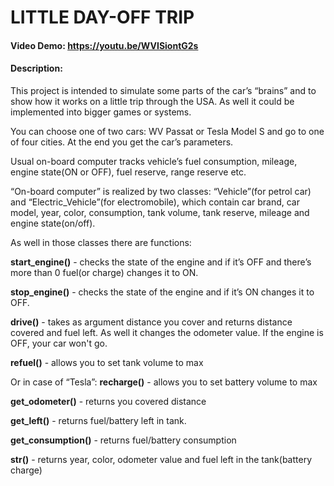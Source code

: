 # LITTLE DAY-OFF TRIP
#### Video Demo: https://youtu.be/WVISiontG2s
#### Description:

This project is intended to simulate some parts of the car’s “brains” and to show how it works on a little trip through the USA. As well it could be implemented into bigger games or systems.

You can choose one of two cars: WV Passat or Tesla Model S and go to one of four cities. At the end you get the car’s parameters.

Usual on-board computer tracks vehicle’s fuel consumption, mileage, engine state(ON or OFF), fuel reserve, range reserve etc.

“On-board computer” is realized by two classes: “Vehicle”(for petrol car) and “Electric_Vehicle”(for electromobile), which contain car brand, car model, year, color, consumption, tank volume, tank reserve, mileage and engine state(on/off).

As well in those classes there are functions:

**start_engine()** - checks the state of the engine and if it’s OFF and there’s more than 0 fuel(or charge) changes it to ON.


**stop_engine()** - checks the state of the engine and if it’s ON changes it to OFF.


**drive()** - takes as argument distance you cover and returns distance covered and fuel left. As well it changes the odometer value. If the engine is OFF, your car won't go.


**refuel()** - allows you to set tank volume to max


Or in case of “Tesla”:
**recharge()** - allows you to set battery volume to max


**get_odometer()** - returns you covered distance


**get_left()** - returns fuel/battery left in tank.


**get_consumption()** - returns fuel/battery consumption


**__str__()** - returns year, color, odometer value and fuel left in the tank(battery charge)
